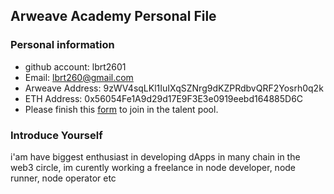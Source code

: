 ## Arweave Academy Personal File

### Personal information

- github account: lbrt2601
- Email: lbrt260@gmail.com
- Arweave Address: 9zWV4sqLKl1IuIXqSZNrg9dKZPRdbvQRF2Yosrh0q2k
- ETH Address: 0x56054Fe1A9d29d17E9F3E3e0919eebd164885D6C
- Please finish this [form](https://docs.google.com/forms/d/e/1FAIpQLSfWA5fIIcBgmRppm3jNz5vmf9Mai_QMVil-2pO4r7YKn_Zhtw/viewform?usp=sf_link) to join in the talent pool.

### Introduce Yourself
 i'am have biggest enthusiast in developing dApps in many chain in the web3 circle, im curently working a freelance in node developer, node runner, node operator etc
